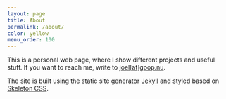 ```yaml
---
layout: page
title: About
permalink: /about/
color: yellow
menu_order: 100
---
```


This is a personal web page, where I show different projects and useful stuff. If you want to reach me, write to [joel[at]goop.nu](mailto:joel[at]goop.nu).

The site is built using the static site generator [Jekyll](http://jekyllrb.com) and styled based on [Skeleton CSS](http://getskeleton.com).